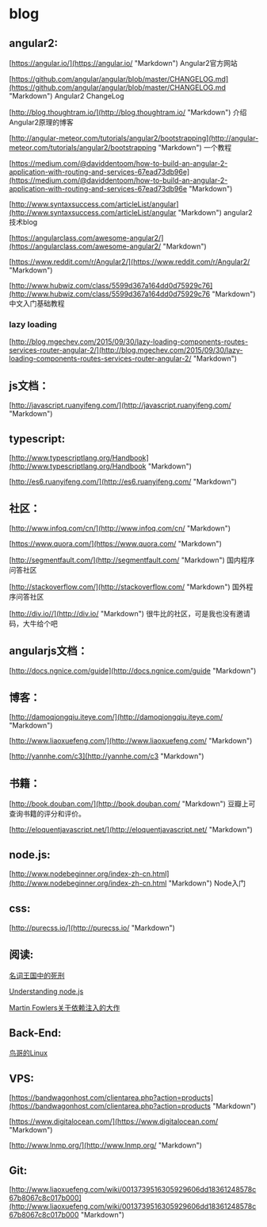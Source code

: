 # blog

## angular2:

[https://angular.io/](https://angular.io/ "Markdown") Angular2官方网站

[https://github.com/angular/angular/blob/master/CHANGELOG.md](https://github.com/angular/angular/blob/master/CHANGELOG.md "Markdown") Angular2 ChangeLog

[http://blog.thoughtram.io/](http://blog.thoughtram.io/ "Markdown") 介绍Angular2原理的博客

[http://angular-meteor.com/tutorials/angular2/bootstrapping](http://angular-meteor.com/tutorials/angular2/bootstrapping "Markdown") 一个教程

[https://medium.com/@daviddentoom/how-to-build-an-angular-2-application-with-routing-and-services-67ead73db96e](https://medium.com/@daviddentoom/how-to-build-an-angular-2-application-with-routing-and-services-67ead73db96e "Markdown")

[http://www.syntaxsuccess.com/articleList/angular](http://www.syntaxsuccess.com/articleList/angular "Markdown") angular2技术blog

[https://angularclass.com/awesome-angular2/](https://angularclass.com/awesome-angular2/ "Markdown")

[https://www.reddit.com/r/Angular2/](https://www.reddit.com/r/Angular2/ "Markdown")

[http://www.hubwiz.com/class/5599d367a164dd0d75929c76](http://www.hubwiz.com/class/5599d367a164dd0d75929c76 "Markdown") 中文入门基础教程

### lazy loading

[http://blog.mgechev.com/2015/09/30/lazy-loading-components-routes-services-router-angular-2/](http://blog.mgechev.com/2015/09/30/lazy-loading-components-routes-services-router-angular-2/ "Markdown")

## js文档：

[http://javascript.ruanyifeng.com/](http://javascript.ruanyifeng.com/ "Markdown")

## typescript:

[http://www.typescriptlang.org/Handbook](http://www.typescriptlang.org/Handbook "Markdown")

[http://es6.ruanyifeng.com/](http://es6.ruanyifeng.com/ "Markdown")

## 社区：

[http://www.infoq.com/cn/](http://www.infoq.com/cn/ "Markdown")

[https://www.quora.com/](https://www.quora.com/ "Markdown")

[http://segmentfault.com/](http://segmentfault.com/ "Markdown") 国内程序问答社区

[http://stackoverflow.com/](http://stackoverflow.com/ "Markdown") 国外程序问答社区

[http://div.io//](http://div.io/ "Markdown") 很牛比的社区，可是我也没有邀请码，大牛给个吧

## angularjs文档：

[http://docs.ngnice.com/guide](http://docs.ngnice.com/guide "Markdown")

## 博客：

[http://damoqiongqiu.iteye.com/](http://damoqiongqiu.iteye.com/ "Markdown")

[http://www.liaoxuefeng.com/](http://www.liaoxuefeng.com/ "Markdown")

[http://yannhe.com/c3](http://yannhe.com/c3 "Markdown")

## 书籍：

[http://book.douban.com/](http://book.douban.com/ "Markdown") 豆瓣上可查询书籍的评分和评价。

[http://eloquentjavascript.net/](http://eloquentjavascript.net/ "Markdown")

## node.js:

[http://www.nodebeginner.org/index-zh-cn.html](http://www.nodebeginner.org/index-zh-cn.html "Markdown") Node入门

## css:

[http://purecss.io/](http://purecss.io/ "Markdown")

## 阅读:

[名词王国中的死刑](http://steve-yegge.blogspot.com/2006/03/execution-in-kingdom-of-nouns.html "Markdown")

[Understanding node.js](http://debuggable.com/posts/understanding-node-js:4bd98440-45e4-4a9a-8ef7-0f7ecbdd56cb "Markdown")

[Martin Fowlers关于依赖注入的大作](http://martinfowler.com/articles/injection.html "Markdown")

## Back-End:

[鸟哥的Linux](http://vbird.dic.ksu.edu.tw/linux_basic/linux_basic.php "Markdown")

## VPS:

[https://bandwagonhost.com/clientarea.php?action=products](https://bandwagonhost.com/clientarea.php?action=products "Markdown")

[https://www.digitalocean.com/](https://www.digitalocean.com/ "Markdown")

[http://www.lnmp.org/](http://www.lnmp.org/ "Markdown")

## Git:

[http://www.liaoxuefeng.com/wiki/0013739516305929606dd18361248578c67b8067c8c017b000](http://www.liaoxuefeng.com/wiki/0013739516305929606dd18361248578c67b8067c8c017b000 "Markdown")
